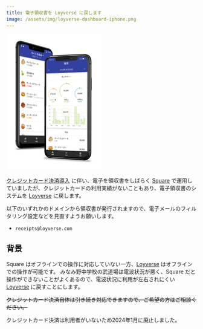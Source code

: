 ```yaml
---
title: 電子領収書を Loyverse に戻します
image: /assets/img/loyverse-dashboard-iphone.png
---
```

[Square]:https://squareup.com
[Loyverse]:https://loyverse.com/jp

<img style="width:50%" src="/assets/img/loyverse-dashboard-iphone.png">

[クレジットカード決済導入]({{site.baseurl}}/creditcard_payment.html) に伴い、電子を領収書をしばらく [Square] で運用していましたが、クレジットカードの利用実績がないこともあり、電子領収書のシステムを [Loyverse] に戻します。

以下のいずれかのドメインから領収書が発行されますので、電子メールのフィルタリング設定などを見直すようお願いします。

* `receipts@loyverse.com`

## 背景

Square はオフラインでの操作に対応していない一方、[Loyverse] はオフラインでの操作が可能です。
みなみ野中学校の武道場は電波状況が悪く、Square だと操作ができないことがよくあるので、電波状況に利用が左右されにくい [Loyverse] に戻すことにします。

~~クレジットカード決済自体は引き続き対応できますので、ご希望の方はご相談ください。~~
<div class="warning">クレジットカード決済は利用者がいないため2024年1月に廃止しました。</div>

